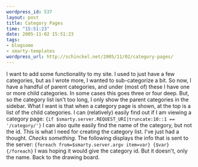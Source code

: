 ```yaml
--- 
wordpress_id: 537
layout: post
title: Category Pages
time: "15:51:23"
date: 2005-11-02 15:51:23
tags: 
- blogsome
- smarty-templates
wordpress_url: http://schinckel.net/2005/11/02/category-pages/
---
```

I want to add some functionality to my site. I used to just have a few categories, but as I wrote more, I wanted to sub-categorize a bit. So now, I have a handful of parent categories, and under (most of) these I have one or more child categories. In some cases this goes three or four deep. But, so the category list isn't too long, I only show the parent categories in the sidebar. What I want is that when a category page is shown, at the top is a list of the child categories. I can (relatively) easily find out if I am viewing a category page: `{if $smarty.server.REQUEST_URI|truncate:10::1 == '/category/'}` I can also quite easily find the name of the category, but not the id. This is what I need for creating the category list.  I've just had a thought. _Checks something_. The following displays the info that is sent to the server: `{foreach from=$smarty.server.argv item=var} {$var} {/foreach}` I was hoping it would give the category id. But it doesn't, only the name. Back to the drawing board. 
